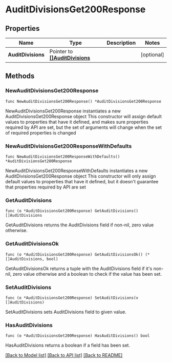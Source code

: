 # AuditDivisionsGet200Response

## Properties

Name | Type | Description | Notes
------------ | ------------- | ------------- | -------------
**AuditDivisions** | Pointer to [**[]AuditDivisions**](AuditDivisions.md) |  | [optional] 

## Methods

### NewAuditDivisionsGet200Response

`func NewAuditDivisionsGet200Response() *AuditDivisionsGet200Response`

NewAuditDivisionsGet200Response instantiates a new AuditDivisionsGet200Response object
This constructor will assign default values to properties that have it defined,
and makes sure properties required by API are set, but the set of arguments
will change when the set of required properties is changed

### NewAuditDivisionsGet200ResponseWithDefaults

`func NewAuditDivisionsGet200ResponseWithDefaults() *AuditDivisionsGet200Response`

NewAuditDivisionsGet200ResponseWithDefaults instantiates a new AuditDivisionsGet200Response object
This constructor will only assign default values to properties that have it defined,
but it doesn't guarantee that properties required by API are set

### GetAuditDivisions

`func (o *AuditDivisionsGet200Response) GetAuditDivisions() []AuditDivisions`

GetAuditDivisions returns the AuditDivisions field if non-nil, zero value otherwise.

### GetAuditDivisionsOk

`func (o *AuditDivisionsGet200Response) GetAuditDivisionsOk() (*[]AuditDivisions, bool)`

GetAuditDivisionsOk returns a tuple with the AuditDivisions field if it's non-nil, zero value otherwise
and a boolean to check if the value has been set.

### SetAuditDivisions

`func (o *AuditDivisionsGet200Response) SetAuditDivisions(v []AuditDivisions)`

SetAuditDivisions sets AuditDivisions field to given value.

### HasAuditDivisions

`func (o *AuditDivisionsGet200Response) HasAuditDivisions() bool`

HasAuditDivisions returns a boolean if a field has been set.


[[Back to Model list]](../README.md#documentation-for-models) [[Back to API list]](../README.md#documentation-for-api-endpoints) [[Back to README]](../README.md)


